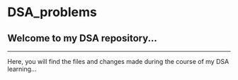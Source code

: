 # DSA_problems

## Welcome to my DSA repository...

----------
Here, you will find the files and changes made during the course of my DSA learning...

